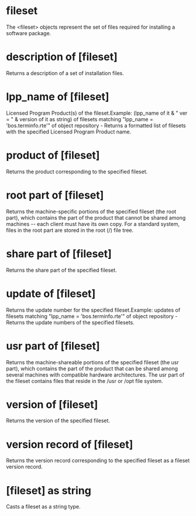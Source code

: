 # fileset

The &lt;fileset&gt; objects represent the set of files required for installing a software package.

# description of [fileset]

Returns a description of a set of installation files.

# lpp_name of [fileset]

Licensed Program Product(s) of the fileset.Example: (lpp_name of it &amp; &quot; ver = &quot; &amp; version of it as string) of filesets matching &quot;lpp_name = &#39;bos.terminfo.rte&#39;&quot; of object repository - Returns a formatted list of filesets with the specified Licensed Program Product name.

# product of [fileset]

Returns the product corresponding to the specified fileset.

# root part of [fileset]

Returns the machine-specific portions of the specified fileset (the root part), which contains the part of the product that cannot be shared among machines -- each client must have its own copy. For a standard system, files in the root part are stored in the root (/) file tree.

# share part of [fileset]

Returns the share part of the specified fileset.

# update of [fileset]

Returns the update number for the specified fileset.Example: updates of filesets matching &quot;lpp_name = &#39;bos.terminfo.rte&#39;&quot; of object repository - Returns the update numbers of the specified filesets.

# usr part of [fileset]

Returns the machine-shareable portions of the specified fileset (the usr part), which contains the part of the product that can be shared among several machines with compatible hardware architectures. The usr part of the fileset contains files that reside in the /usr or /opt file system.

# version of [fileset]

Returns the version of the specified fileset.

# version record of [fileset]

Returns the version record corresponding to the specified fileset as a fileset version record.

# [fileset] as string

Casts a fileset as a string type.
